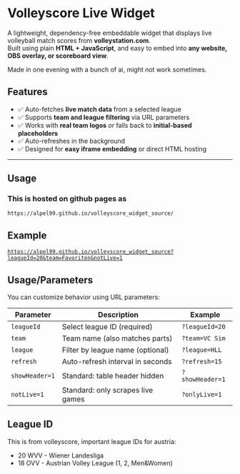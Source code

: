 # Volleyscore Live Widget

A lightweight, dependency-free embeddable widget that displays live volleyball match scores from **volleystation.com**.  
Built using plain **HTML + JavaScript**, and easy to embed into **any website, OBS overlay, or scoreboard view**.

Made in one evening with a bunch of ai, might not work sometimes.

## Features

- ✅ Auto-fetches **live match data** from a selected league  
- ✅ Supports **team and league filtering** via URL parameters  
- ✅ Works with **real team logos** *or* falls back to **initial-based placeholders**  
- ✅ Auto-refreshes in the background  
- ✅ Designed for **easy iframe embedding** or direct HTML hosting  
---

## Usage

### This is hosted on github pages as
`https://alpel99.github.io/volleyscore_widget_source/`

## Example

[`https://alpel99.github.io/volleyscore_widget_source?leagueId=20&team=Favoriten&notLive=1`](https://alpel99.github.io/volleyscore_widget_source?leagueId=20&team=Favoriten&notLive=1)

## Usage/Parameters

You can customize behavior using URL parameters:

| Parameter        | Description                         | Example        |
|------------------|-------------------------------------|----------------|
| `leagueId`       | Select league ID (required)         | `?leagueId=20` |
| `team`           | Team name (also matches parts)      | `?team=VC Sim` |
| `league`         | Filter by league name (optional)    | `?league=HLL`  |
| `refresh`        | Auto-refresh interval in seconds    | `?refresh=15`  |
| `showHeader=1`   | Standard: table header hidden       | `?showHeader=1`|
| `notLive=1`      | Standard: only scrapes live games   | `?onlyLive=1` |

## League ID
This is from volleyscore, important league IDs for austria:
* 20 WVV - Wiener Landesliga
* 18 OVV - Austrian Volley League (1, 2, Men&Women)



